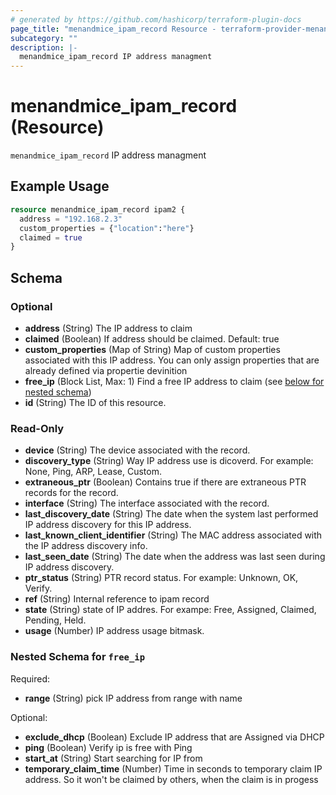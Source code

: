 ```yaml
---
# generated by https://github.com/hashicorp/terraform-plugin-docs
page_title: "menandmice_ipam_record Resource - terraform-provider-menandmice"
subcategory: ""
description: |-
  menandmice_ipam_record IP address managment
---
```


# menandmice_ipam_record (Resource)

`menandmice_ipam_record` IP address managment

## Example Usage

```terraform
resource menandmice_ipam_record ipam2 {
  address = "192.168.2.3"
  custom_properties = {"location":"here"}
  claimed = true
}
```

<!-- schema generated by tfplugindocs -->
## Schema

### Optional

- **address** (String) The IP address to claim
- **claimed** (Boolean) If address should be claimed. Default: true
- **custom_properties** (Map of String) Map of custom properties associated with this IP address. You can only assign properties that are already defined via propertie devinition
- **free_ip** (Block List, Max: 1) Find a free IP address to claim (see [below for nested schema](#nestedblock--free_ip))
- **id** (String) The ID of this resource.

### Read-Only

- **device** (String) The device associated with the record.
- **discovery_type** (String) Way IP address use is dicoverd. For example: None, Ping, ARP, Lease, Custom.
- **extraneous_ptr** (Boolean) Contains true if there are extraneous PTR records for the record.
- **interface** (String) The interface associated with the record.
- **last_discovery_date** (String) The date when the system last performed IP address discovery for this IP address.
- **last_known_client_identifier** (String) The MAC address associated with the IP address discovery info.
- **last_seen_date** (String) The date when the address was last seen during IP address discovery.
- **ptr_status** (String) PTR record status. For example: Unknown, OK, Verify.
- **ref** (String) Internal reference to ipam record
- **state** (String) state of IP addres. For exampe: Free, Assigned, Claimed, Pending, Held.
- **usage** (Number) IP address usage bitmask.

<a id="nestedblock--free_ip"></a>
### Nested Schema for `free_ip`

Required:

- **range** (String) pick IP address from range with name

Optional:

- **exclude_dhcp** (Boolean) Exclude IP address that are Assigned via DHCP
- **ping** (Boolean) Verify ip is free with Ping
- **start_at** (String) Start searching for IP from
- **temporary_claim_time** (Number) Time in seconds to temporary claim IP address. So it won't be claimed by others, when the claim is in progess


